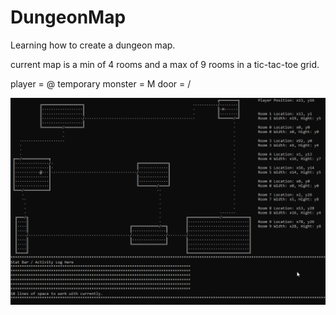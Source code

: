 # DungeonMap
Learning how to create a dungeon map.

current map is a min of 4 rooms and a max of 9 rooms in a tic-tac-toe grid.

player = @
temporary monster = M
door = /

![map1](/ReadMe/map1.png)
